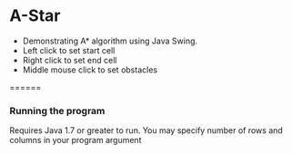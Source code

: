 # A-Star
* Demonstrating A* algorithm using Java Swing.
* Left click to set start cell
* Right click to set end cell
* Middle mouse click to set obstacles


======

### Running the program
Requires Java 1.7 or greater to run.
You may specify number of rows and columns in your program argument

